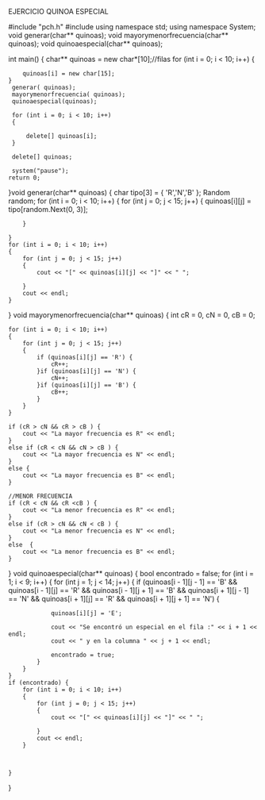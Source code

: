 EJERCICIO QUINOA ESPECIAL

#include "pch.h"
#include <iostream>
using namespace std;
using namespace System;
void generar(char** quinoas);
void mayorymenorfrecuencia(char** quinoas);
void quinoaespecial(char** quinoas);

int main()
{
    char** quinoas = new char*[10];//filas
	for (int i = 0; i < 10; i++)
	{

		quinoas[i] = new char[15];
	}
	 generar( quinoas);
	 mayorymenorfrecuencia( quinoas);
	 quinoaespecial(quinoas);

	 for (int i = 0; i < 10; i++)
	 {

		 delete[] quinoas[i];
	 }

	 delete[] quinoas;

	 system("pause");
    return 0;
}void generar(char** quinoas) {
	char tipo[3] = { 'R','N','B' };
	Random random;
	for (int i = 0; i < 10; i++)
	{
		for (int j = 0; j < 15; j++)
		{
			quinoas[i][j] = tipo[random.Next(0, 3)];

		}

	}
	for (int i = 0; i < 10; i++)
	{
		for (int j = 0; j < 15; j++)
		{
			cout << "[" << quinoas[i][j] << "]" << " ";

		}
		cout << endl;
	}


}
void mayorymenorfrecuencia(char** quinoas) {
	int cR = 0, cN = 0, cB = 0;


	for (int i = 0; i < 10; i++)
	{
		for (int j = 0; j < 15; j++)
		{
			if (quinoas[i][j] == 'R') {
				cR++;
			}if (quinoas[i][j] == 'N') {
				cN++;
			}if (quinoas[i][j] == 'B') {
				cB++;
			}
		}
	}

	if (cR > cN && cR > cB ) {
		cout << "La mayor frecuencia es R" << endl;
	}
	else if (cR < cN && cN > cB ) {
		cout << "La mayor frecuencia es N" << endl;
	}
	else {
		cout << "La mayor frecuencia es B" << endl;
	}
	
	//MENOR FRECUENCIA
	if (cR < cN && cR <cB ) {
		cout << "La menor frecuencia es R" << endl;
	}
	else if (cR > cN && cN < cB ) {
		cout << "La menor frecuencia es N" << endl;
	}
	else  {
		cout << "La menor frecuencia es B" << endl;
	}
	

}
void quinoaespecial(char** quinoas) {
	bool encontrado = false;
	for (int i = 1; i < 9; i++)
	{
		for (int j = 1; j < 14; j++)
		{
			if (quinoas[i - 1][j - 1] == 'B' && quinoas[i - 1][j] == 'R' &&
				quinoas[i - 1][j + 1] == 'B' && quinoas[i + 1][j - 1] == 'N' &&
				quinoas[i + 1][j] == 'R' && quinoas[i + 1][j + 1] == 'N')
			{

				quinoas[i][j] = 'E';

				cout << "Se encontró un especial en el fila :" << i + 1 << endl;
				cout << " y en la columna " << j + 1 << endl;

				encontrado = true;
			}
		}
	}
	if (encontrado) {
		for (int i = 0; i < 10; i++)
		{
			for (int j = 0; j < 15; j++)
			{
				cout << "[" << quinoas[i][j] << "]" << " ";

			}
			cout << endl;
		}



	}




}
